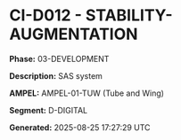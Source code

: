 # CI-D012 - STABILITY-AUGMENTATION

**Phase:** 03-DEVELOPMENT

**Description:** SAS system

**AMPEL:** AMPEL-01-TUW (Tube and Wing)

**Segment:** D-DIGITAL

**Generated:** 2025-08-25 17:27:29 UTC
